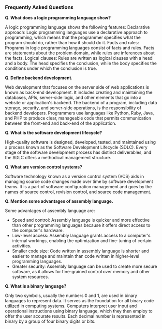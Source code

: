 ### Frequently Asked Questions

**Q. What does a logic programming language show?**

A logic programming language shows the following features:
Declarative approach: Logic programming languages use a declarative approach to programming, which means that the programmer specifies what the program should do, rather than how it should do it.
Facts and rules: Programs in logic programming languages consist of facts and rules. Facts are statements about the problem domain, while rules are inferences about the facts.
Logical clauses: Rules are written as logical clauses with a head and a body. The head specifies the conclusion, while the body specifies the conditions under which the conclusion is true.

**Q. Define backend development.**

Web development that focuses on the server side of web applications is known as back-end development. It includes creating and maintaining the databases, APIs, server-side logic, and other elements that go into a website or application's backend. The backend of a program, including data storage, security, and server-side operations, is the responsibility of backend developers. Programmers use languages like Python, Ruby, Java, and PHP to produce clear, manageable code that permits communication between the front-end and back-end of the application.

**Q. What is the software development lifecycle?**

High-quality software is designed, developed, tested, and maintained using a process known as the Software Development Lifecycle (SDLC). Every stage of the software development process has distinct deliverables, and the SDLC offers a methodical management structure.

**Q. What are version control systems?**

Software technology known as a version control system (VCS) aids in managing source code changes made over time by software development teams. It is a part of software configuration management and goes by the names of source control, revision control, and source code management.

**Q. Mention some advantages of assembly language.**

Some advantages of assembly language are:

- Speed and control: Assembly language is quicker and more effective than other programming languages because it offers direct access to the computer's hardware.
- Low-level access: Assembly language grants access to a computer's internal workings, enabling the optimization and fine-tuning of certain activities.
- Smaller code size: Code written in assembly language is shorter and easier to manage and maintain than code written in higher-level programming languages.
- Greater security: Assembly language can be used to create more secure software, as it allows for fine-grained control over memory and other system resources.

**Q. What is a binary language?**

Only two symbols, usually the numbers 0 and 1, are used in binary languages to represent data. It serves as the foundation for all binary code utilized in computing systems. Computers interpret user input and operational instructions using binary language, which they then employ to offer the user accurate results. Each decimal number is represented in binary by a group of four binary digits or bits.

